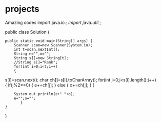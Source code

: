 # projects
Amazing codes
import java.io.*;
import java.util.*;

public class Solution {

    public static void main(String[] args) {
        Scanner scan=new Scanner(System.in);
        int t=scan.nextInt();
        String e="",o="";
        String s[]=new String[t];
        //String s[]="Rank";
        for(int i=0;i<t;i++)
        {
s[i]=scan.next();
char ch[]=s[i].toCharArray();
for(int j=0;j<s[i].length();j++)
{
    if(j%2==0)
    {
        e+=ch[j];
    }
    else
    {
        o+=ch[j];
    }
}
        
        System.out.println(e+" "+o);
        e="";o="";
           }
    }
}

